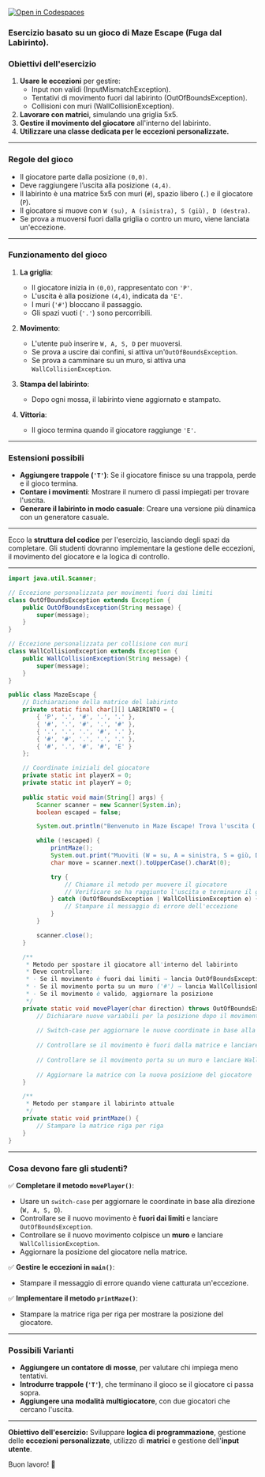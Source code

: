 [![Open in Codespaces](https://classroom.github.com/assets/launch-codespace-2972f46106e565e64193e422d61a12cf1da4916b45550586e14ef0a7c637dd04.svg)](https://classroom.github.com/open-in-codespaces?assignment_repo_id=18668018)
### Esercizio basato su un gioco di **Maze Escape (Fuga dal Labirinto)**.  

### **Obiettivi dell'esercizio**
1. **Usare le eccezioni** per gestire:
   - Input non validi (InputMismatchException).
   - Tentativi di movimento fuori dal labirinto (OutOfBoundsException).
   - Collisioni con muri (WallCollisionException).
2. **Lavorare con matrici**, simulando una griglia 5x5.
3. **Gestire il movimento del giocatore** all'interno del labirinto.
4. **Utilizzare una classe dedicata per le eccezioni personalizzate.**

---

### **Regole del gioco**
- Il giocatore parte dalla posizione `(0,0)`.
- Deve raggiungere l’uscita alla posizione `(4,4)`.
- Il labirinto è una matrice 5x5 con muri (`#`), spazio libero (`.`) e il giocatore (`P`).
- Il giocatore si muove con `W (su), A (sinistra), S (giù), D (destra)`.
- Se prova a muoversi fuori dalla griglia o contro un muro, viene lanciata un'eccezione.

---

### **Funzionamento del gioco**
1. **La griglia**:
   - Il giocatore inizia in `(0,0)`, rappresentato con `'P'`.
   - L'uscita è alla posizione `(4,4)`, indicata da `'E'`.
   - I muri (`'#'`) bloccano il passaggio.
   - Gli spazi vuoti (`'.'`) sono percorribili.

2. **Movimento**:
   - L'utente può inserire `W, A, S, D` per muoversi.
   - Se prova a uscire dai confini, si attiva un'`OutOfBoundsException`.
   - Se prova a camminare su un muro, si attiva una `WallCollisionException`.

3. **Stampa del labirinto**:
   - Dopo ogni mossa, il labirinto viene aggiornato e stampato.

4. **Vittoria**:
   - Il gioco termina quando il giocatore raggiunge `'E'`.

---

### **Estensioni possibili**
- **Aggiungere trappole (`'T'`)**: Se il giocatore finisce su una trappola, perde e il gioco termina.
- **Contare i movimenti**: Mostrare il numero di passi impiegati per trovare l'uscita.
- **Generare il labirinto in modo casuale**: Creare una versione più dinamica con un generatore casuale.

---

Ecco la **struttura del codice** per l'esercizio, lasciando degli spazi da completare. Gli studenti dovranno implementare la gestione delle eccezioni, il movimento del giocatore e la logica di controllo.  

---

```java
import java.util.Scanner;

// Eccezione personalizzata per movimenti fuori dai limiti
class OutOfBoundsException extends Exception {
    public OutOfBoundsException(String message) {
        super(message);
    }
}

// Eccezione personalizzata per collisione con muri
class WallCollisionException extends Exception {
    public WallCollisionException(String message) {
        super(message);
    }
}

public class MazeEscape {
    // Dichiarazione della matrice del labirinto
    private static final char[][] LABIRINTO = {
        { 'P', '.', '#', '.', '.' },
        { '#', '.', '#', '.', '#' },
        { '.', '.', '.', '#', '.' },
        { '#', '#', '.', '.', '.' },
        { '#', '.', '#', '#', 'E' }
    };

    // Coordinate iniziali del giocatore
    private static int playerX = 0;
    private static int playerY = 0;
    
    public static void main(String[] args) {
        Scanner scanner = new Scanner(System.in);
        boolean escaped = false;

        System.out.println("Benvenuto in Maze Escape! Trova l'uscita ('E').");

        while (!escaped) {
            printMaze();
            System.out.print("Muoviti (W = su, A = sinistra, S = giù, D = destra): ");
            char move = scanner.next().toUpperCase().charAt(0);

            try {
                // Chiamare il metodo per muovere il giocatore
                // Verificare se ha raggiunto l'uscita e terminare il gioco
            } catch (OutOfBoundsException | WallCollisionException e) {
                // Stampare il messaggio di errore dell'eccezione
            }
        }

        scanner.close();
    }

    /**
     * Metodo per spostare il giocatore all'interno del labirinto
     * Deve controllare:
     * - Se il movimento è fuori dai limiti → lancia OutOfBoundsException
     * - Se il movimento porta su un muro ('#') → lancia WallCollisionException
     * - Se il movimento è valido, aggiornare la posizione
     */
    private static void movePlayer(char direction) throws OutOfBoundsException, WallCollisionException {
        // Dichiarare nuove variabili per la posizione dopo il movimento
        
        // Switch-case per aggiornare le nuove coordinate in base alla direzione
        
        // Controllare se il movimento è fuori dalla matrice e lanciare OutOfBoundsException
        
        // Controllare se il movimento porta su un muro e lanciare WallCollisionException
        
        // Aggiornare la matrice con la nuova posizione del giocatore
    }

    /**
     * Metodo per stampare il labirinto attuale
     */
    private static void printMaze() {
        // Stampare la matrice riga per riga
    }
}
```

---

### **Cosa devono fare gli studenti?**
✅ **Completare il metodo `movePlayer()`**:  
   - Usare un `switch-case` per aggiornare le coordinate in base alla direzione (`W, A, S, D`).  
   - Controllare se il nuovo movimento è **fuori dai limiti** e lanciare `OutOfBoundsException`.  
   - Controllare se il nuovo movimento colpisce un **muro** e lanciare `WallCollisionException`.  
   - Aggiornare la posizione del giocatore nella matrice.  

✅ **Gestire le eccezioni in `main()`**:  
   - Stampare il messaggio di errore quando viene catturata un'eccezione.  

✅ **Implementare il metodo `printMaze()`**:  
   - Stampare la matrice riga per riga per mostrare la posizione del giocatore.  

---

### **Possibili Varianti**
- **Aggiungere un contatore di mosse**, per valutare chi impiega meno tentativi.  
- **Introdurre trappole (`'T'`)**, che terminano il gioco se il giocatore ci passa sopra.  
- **Aggiungere una modalità multigiocatore**, con due giocatori che cercano l'uscita.  

---

**Obiettivo dell'esercizio:** Sviluppare **logica di programmazione**, gestione delle **eccezioni personalizzate**, utilizzo di **matrici** e gestione dell'**input utente**.  

Buon lavoro! 🎲
